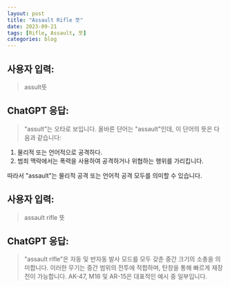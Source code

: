 ```yaml
---
layout: post
title: "Assault Rifle 뜻"
date: 2023-09-21
tags: [Rifle, Assault, 뜻]
categories: blog
---
```


## 사용자 입력:
> assult뜻

## ChatGPT 응답:
> "assult"는 오타로 보입니다. 올바른 단어는 "assault"인데, 이 단어의 뜻은 다음과 같습니다:

1. 물리적 또는 언어적으로 공격하다.
2. 범죄 맥락에서는 폭력을 사용하여 공격하거나 위협하는 행위를 가리킵니다.

따라서 "assault"는 물리적 공격 또는 언어적 공격 모두를 의미할 수 있습니다.

## 사용자 입력:
> assault rifle 뜻

## ChatGPT 응답:
> "assault rifle"은 자동 및 반자동 발사 모드를 모두 갖춘 중간 크기의 소총을 의미합니다. 이러한 무기는 중간 범위의 전투에 적합하며, 탄창을 통해 빠르게 재장전이 가능합니다. AK-47, M16 및 AR-15은 대표적인 예시 중 일부입니다.

